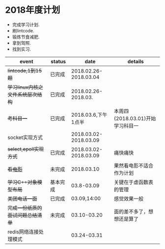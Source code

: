 2018年度计划
===

* 完成学习计划.  
* 刷lintcode.  
* 锻炼节食减肥.  
* 拿到驾照.  
* 找到实习.  


|event|status|date|details|
|-|-|-|-|
|~~lintcode,1到15题~~|已完成|2018.02.26-2018.03.04||
|~~学习linux内核之文件系统层次结构~~|已完成|2018.02.26-2018.03.||
|~~考科目一~~|已完成|2018.03.6,下午1点半|本周四(2018.03.01)开始学习科目一|
|socket实现方式||2018.03.02-2018.03.09||
|~~select,epoll实现方式~~|已完成|2018.03.02-2018.03.09|痛快痛快|
|~~看[电影](https://v.qq.com/x/cover/jp08cnhmu5kfer4.html)~~|未完成|2018.03.10|果然看电影不适合作为计划|
|~~学习C++对象模型布局~~|基本完成|03.8-03.09|关键在于虚函数表的管理|
|~~美团电话一面~~|已完成|03.09,14:00|感觉效果一般|
|~~完成一份纸质的面试问题总结清单~~|未完成|03.10-03.20|面的差不多了，想想还是算了|
|redis网络连接处理模式||03.24-03.31||